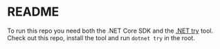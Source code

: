 # README #

To run this repo you need both the .NET Core SDK and the [.NET try](https://github.com/dotnet/try) tool. Check out this repo, install the tool and run `dotnet try` in the root.
